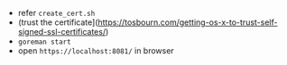 - refer `create_cert.sh`
- (trust the certificate](https://tosbourn.com/getting-os-x-to-trust-self-signed-ssl-certificates/)
- `goreman start`
- open `https://localhost:8081/` in browser
